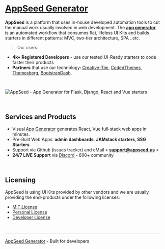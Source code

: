 # [AppSeed Generator](https://appseed.us/generator/)

**AppSeed** is a platform that uses in-house developed automation tools to cut the manual work usually involved in web development. The **[app generator](https://appseed.us/generator/)** is an automated workflow that consumes flat, lifeless UI Kits and builds starters in different patterns: MVC, two-tier architecture, SPA ..etc. 

> Our users: 

- **4k+ Registered Developers** - use our tested UI-Ready starters to code faster their products
- **Partners** that use our technology: [Creative-Tim](https://appseed.us/agency/creative-tim), [CodedThemes](https://appseed.us/agency/codedthemes), [Themesberg](https://appseed.us/agency/themesberg), [BootstrapDash](https://appseed.us/agency/bootstrapdash).

<br />

![AppSeed - App Generator for Flask, Django, React and Vue starters](https://user-images.githubusercontent.com/51070104/167167545-cdb674ca-4f69-4abb-a721-3b6da72669c8.png)

<br />

## Services and Products

- Visual [App Generator](https://appseed.us/app-generator) generates React, Vue full-stack web apps in minutes.
- Pre-Built Web Apps: **admin dashboards**, **JAMstack starters**, **SSG Starters**
- Support via Github (issues tracker) and eMail < **support@appseed.us** >
- **24/7 LIVE Support** via [Discord](https://discord.gg/fZC6hup) - 800+ community

<br />

## Licensing 

AppSeed is using UI Kits provided by other vendors and we are usually providing the end-products under the following licenses: 

- [MIT License](https://github.com/app-generator/license-mit)
- [Personal License](https://github.com/app-generator/license-personal)
- [Developer License](https://github.com/app-generator/license-developer)

<br />

---
[AppSeed Generator](https://appseed.us/generator/) - Built for developers 
